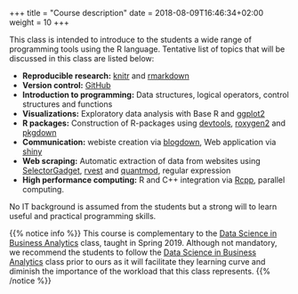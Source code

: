 +++
title = "Course description"
date =  2018-08-09T16:46:34+02:00
weight = 10
+++

This class is intended to introduce to the students a wide range of programming tools using the R language. Tentative list of topics that will be discussed in this class are listed below:

- **Reproducible research:** [knitr](https://yihui.name/knitr/) and [rmarkdown](https://rmarkdown.rstudio.com/)
- **Version control:** [GitHub](https://github.com/)
- **Introduction to programming:** Data structures, logical operators, control structures and functions
- **Visualizations:** Exploratory data analysis with Base R and [ggplot2](https://ggplot2.tidyverse.org/)
- **R packages:** Construction of R-packages using [devtools](https://cran.r-project.org/web/packages/devtools/vignettes/dependencies.html), [roxygen2](https://cran.r-project.org/web/packages/roxygen2/vignettes/roxygen2.html) and
  [pkgdown](https://pkgdown.r-lib.org/articles/pkgdown.html)
- **Communication:** webiste creation via [blogdown](https://bookdown.org/yihui/blogdown/), Web application via [shiny](https://shiny.rstudio.com/)
- **Web scraping:** Automatic extraction of data from websites using [SelectorGadget](https://cran.r-project.org/web/packages/rvest/vignettes/selectorgadget.html), [rvest](https://blog.rstudio.com/2014/11/24/rvest-easy-web-scraping-with-r/) and [quantmod](https://www.quantmod.com/), regular expression
- **High performance computing:** R and C++ integration via [Rcpp](http://www.rcpp.org/), parallel computing.

No IT background is assumed from the students but a strong will to learn useful and practical programming skills.

{{% notice info %}}
This course is complementary to the [Data Science in Business Analytics](https://tvatter.github.io/dsfba_2019/) class, taught in Spring 2019. Although not mandatory, we recommend the students to follow the [Data Science in Business Analytics](https://tvatter.github.io/dsfba_2019/) class prior to ours as it will facilitate they learning curve and diminish the importance of the workload that this class represents.
{{% /notice %}}
